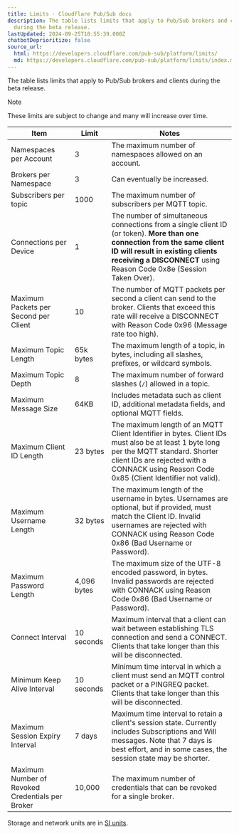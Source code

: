 ```yaml
---
title: Limits · Cloudflare Pub/Sub docs
description: The table lists limits that apply to Pub/Sub brokers and clients
  during the beta release.
lastUpdated: 2024-09-25T18:55:39.000Z
chatbotDeprioritize: false
source_url:
  html: https://developers.cloudflare.com/pub-sub/platform/limits/
  md: https://developers.cloudflare.com/pub-sub/platform/limits/index.md
---
```


The table lists limits that apply to Pub/Sub brokers and clients during the beta release.

Note

These limits are subject to change and many will increase over time.

| Item | Limit | Notes |
| - | - | - |
| Namespaces per Account | 3 | The maximum number of namespaces allowed on an account. |
| Brokers per Namespace | 3 | Can eventually be increased. |
| Subscribers per topic | 1000 | The maximum number of subscribers per MQTT topic. |
| Connections per Device | 1 | The number of simultaneous connections from a single client ID (or token). **More than one connection from the same client ID will result in existing clients receiving a DISCONNECT** using Reason Code 0x8e (Session Taken Over). |
| Maximum Packets per Second per Client | 10 | The number of MQTT packets per second a client can send to the broker. Clients that exceed this rate will receive a DISCONNECT with Reason Code 0x96 (Message rate too high). |
| Maximum Topic Length | 65k bytes | The maximum length of a topic, in bytes, including all slashes, prefixes, or wildcard symbols. |
| Maximum Topic Depth | 8 | The maximum number of forward slashes (`/`) allowed in a topic. |
| Maximum Message Size | 64KB | Includes metadata such as client ID, additional metadata fields, and optional MQTT fields. |
| Maximum Client ID Length | 23 bytes | The maximum length of an MQTT Client Identifier in bytes. Client IDs must also be at least 1 byte long per the MQTT standard. Shorter client IDs are rejected with a CONNACK using Reason Code 0x85 (Client Identifier not valid). |
| Maximum Username Length | 32 bytes | The maximum length of the username in bytes. Usernames are optional, but if provided, must match the Client ID. Invalid usernames are rejected with CONNACK using Reason Code 0x86 (Bad Username or Password). |
| Maximum Password Length | 4,096 bytes | The maximum size of the UTF-8 encoded password, in bytes. Invalid passwords are rejected with CONNACK using Reason Code 0x86 (Bad Username or Password). |
| Connect Interval | 10 seconds | Maximum interval that a client can wait between establishing TLS connection and send a CONNECT. Clients that take longer than this will be disconnected. |
| Minimum Keep Alive Interval | 10 seconds | Minimum time interval in which a client must send an MQTT control packet or a PINGREQ packet. Clients that take longer than this will be disconnected. |
| Maximum Session Expiry Interval | 7 days | Maximum time interval to retain a client's session state. Currently includes Subscriptions and Will messages. Note that 7 days is best effort, and in some cases, the session state may be shorter. |
| Maximum Number of Revoked Credentials per Broker | 10,000 | The maximum number of credentials that can be revoked for a single broker. |

Storage and network units are in [SI units](https://physics.nist.gov/cuu/Units/binary.html).
